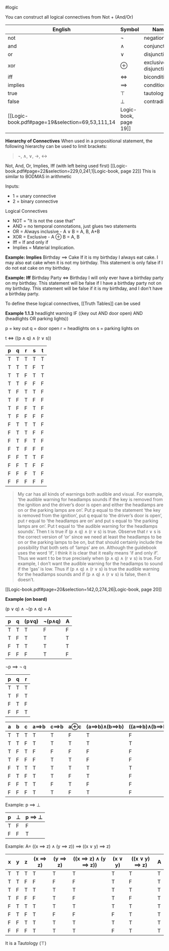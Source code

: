 #logic

You can construct all logical connectives from Not + (And/Or)

| English | Symbol     | Name                  |
| ------- | ---------- | --------------------- |
| not     | $\neg$     | negation              |
| and     | $\land$    | conjunction           |
| or      | $\lor$     | disjunction           |
| xor     | $\oplus$   | exclusive disjunction |
| iff     | $\iff$     | biconditional         |
| implies | $\implies$ | conditional           |
| true    | $\top$     | tautology             |
| false   | $\bot$     | contradiction         |
[[Logic-book.pdf#page=19&selection=69,53,111,14|Logic-book, page 19]]


**Hierarchy of Connectives**
When used in a propositional statement, the following hierarchy can be used to limit brackets:
> ¬, ∧, ∨, →, ↔

Not, And, Or, Implies, Iff (with left being used first)
[[Logic-book.pdf#page=22&selection=229,0,241,1|Logic-book, page 22]]
This is similar to BODMAS in arithmetic 


Inputs: 
- 1 = unary connective
- 2 = binary connective


Logical Connectives
-  NOT = "It is not the case that"
-  AND = no temporal connotations, just glues two statements
-  OR = Always inclusive - A $\lor$ B = A, B, A+B
-  XOR = Exclusive - A $\oplus$ B = A, B
- Iff = If and only if
- Implies = Material Implication. 

**Example: Implies**
Birthday $\implies$ Cake 
If it is my birthday I always eat cake. I may also eat cake when it is not my birthday.
This statement is only false if I do not eat cake on my birthday.

**Example: Iff**
Birthday Party $\iff$ Birthday
I will only ever have a birthday party on my birthday.
This statement will be false if I have a birthday party not on my birthday.
This statement will be false if it is my birthday, and I don't have a birthday party.
 
To define these logical connectives, [[Truth Tables]] can be used


**Example 1.1.3**
headlight warning IF ((key out AND door open) AND (headlights OR parking lights))

p = key out
q = door open
r = headlights on
s = parking lights on

t $\iff$ ((p $\land$ q) $\land$ (r $\lor$ s))

| p   | q   | r   | s   | t   |
| --- | --- | --- | --- | --- |
| T   | T   | T   | T   | T   |
| T   | T   | T   | F   | T   |
| T   | T   | F   | T   | T   |
| T   | T   | F   | F   | F   |
| T   | F   | T   | T   | F   |
| T   | F   | T   | F   | F   |
| T   | F   | F   | T   | F   |
| T   | F   | F   | F   | F   |
| F   | T   | T   | T   | F   |
| F   | T   | T   | F   | F   |
| F   | T   | F   | T   | F   |
| F   | T   | F   | F   | F   |
| F   | F   | T   | T   | F   |
| F   | F   | T   | F   | F   |
| F   | F   | F   | T   | F   |
| F   | F   | F   | F   | F   |


> My car has all kinds of warnings both audible and visual. For example, ‘the audible warning for headlamps sounds if the key is removed from the ignition and the driver’s door is open and either the headlamps are on or the parking lamps are on’. Put p equal to the statement ‘the key is removed from the ignition’, put q equal to ‘the driver’s door is open’, put r equal to ‘the headlamps are on’ and put s equal to ‘the parking lamps are on’. Put t equal to ‘the audible warning for the headlamps sounds’. Then t is true if (p ∧ q) ∧ (r ∨ s) is true. Observe that r ∨ s is the correct version of ‘or’ since we need at least the headlamps to be on or the parking lamps to be on, but that should certainly include the possibility that both sets of ‘lamps’ are on. Although the guidebook uses the word ‘if’, I think it is clear that it really means ‘if and only if’. Thus we want t to be true precisely when (p ∧ q) ∧ (r ∨ s) is true. For example, I don’t want the audible warning for the headlamps to sound if the ‘gas’ is low. Thus if (p ∧ q) ∧ (r ∨ s) is true the audible warning for the headlamps sounds and if (p ∧ q) ∧ (r ∨ s) is false, then it doesn’t.

[[Logic-book.pdf#page=20&selection=142,0,274,26|Logic-book, page 20]]


**Example (on board)**

(p $\lor$ q) $\land$ $\neg$(p $\land$ q) = A

| p   | q   | (p$\lor$q) | $\neg$(p$\land$q) | A   |
| --- | --- | ---------- | ----------------- | --- |
| T   | T   | T          | F                 | F   |
| T   | F   | T          | T                 | T   |
| F   | T   | T          | T                 | T   |
| F   | F   | F          | T                 | F   |



$\neg$p $\implies$ $\neg$ q

| p   | q   | r   |
| --- | --- | --- |
| T   | T   | T   |
| T   | F   | T   |
| F   | T   | F   |
| F   | F   | T   |



| a   | b   | c   | a$\implies$b | c$\implies$b | a$\oplus$c | (a$\implies$b)$\land$(b$\implies$b) | ((a$\implies$b)$\land$(b$\implies$b))$\land$(a$\oplus$c) | A   |
| --- | --- | --- | ------------ | ------------ | ---------- | ----------------------------------- | -------------------------------------------------------- | --- |
| T   | T   | T   | T            | T            | F          | T                                   | F                                                        | T   |
| T   | T   | F   | T            | T            | T          | T                                   | T                                                        | T   |
| T   | F   | T   | F            | F            | F          | F                                   | F                                                        | T   |
| T   | F   | F   | F            | T            | T          | F                                   | F                                                        | T   |
| F   | T   | T   | T            | T            | T          | T                                   | T                                                        | T   |
| F   | T   | F   | T            | T            | F          | T                                   | F                                                        | T   |
| F   | F   | T   | T            | F            | T          | F                                   | F                                                        | T   |
| F   | F   | F   | T            | T            | F          | T                                   | F                                                        | T   |


Example: p $\implies$ $\bot$

| p   | $\bot$ | p $\implies$ $\bot$ |
| --- | ------ | ------------------- |
| T   | F      | F                   |
| F   | F      | T                   |

Example: A= ((x $\implies$ z) $\land$ (y $\implies$ z)) $\implies$ ((x $\lor$ y) $\implies$ z)

| x   | y   | z   | (x $\implies$ z) | (y $\implies$ z) | ((x $\implies$ z) $\land$ (y $\implies$ z)) | (x $\lor$ y) | ((x $\lor$ y) $\implies$ z) | A   |
| --- | --- | --- | ---------------- | ---------------- | ------------------------------------------- | ------------ | --------------------------- | --- |
| T   | T   | T   | T                | T                | T                                           | T            | T                           | T   |
| T   | T   | F   | F                | F                | F                                           | T            | F                           | T   |
| T   | F   | T   | T                | T                | T                                           | T            | T                           | T   |
| T   | F   | F   | F                | T                | F                                           | T            | F                           | T   |
| F   | T   | T   | T                | T                | T                                           | T            | T                           | T   |
| F   | T   | F   | T                | F                | F                                           | F            | T                           | T   |
| F   | F   | T   | T                | T                | T                                           | T            | T                           | T   |
| F   | F   | F   | T                | T                | T                                           | F            | T                           | T   |
It is a Tautology ($\top$)

